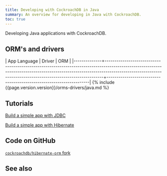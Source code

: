 ```yaml
---
title: Developing with CockroachDB in Java
summary: An overview for developing in Java with CockroachDB.
toc: true
---
```


Developing Java applications with CockroachDB.

## ORM's and drivers

| App Language | Driver                                                                                                                                                                                                                                  | ORM                                                                 |
|--------------+-----------------------------------------------------------------------------------------------------------------------------------------------------------------------------------------------------------------------------------------+---------------------------------------------------------------------|
{% include {{page.version.version}}/orms-drivers/java.md %}

## Tutorials

[Build a simple app with JDBC](../build-a-java-app-with-cockroachdb.html)

[Build a simple app with Hibernate](../build-a-java-app-with-cockroachdb-hibernate.html)

## Code on GitHub

[`cockroachdb/hibernate-orm` fork](https://github.com/cockroachdb/hibernate-orm)

## See also
